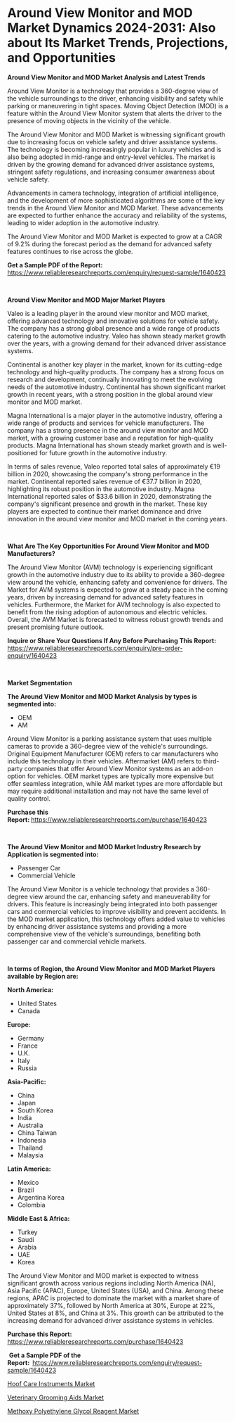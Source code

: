 <p><h1>Around View Monitor and MOD Market Dynamics 2024-2031: Also about Its Market Trends, Projections, and Opportunities</h1></p><p><strong>Around View Monitor and MOD Market Analysis and Latest Trends</strong></p>
<p><p>Around View Monitor is a technology that provides a 360-degree view of the vehicle surroundings to the driver, enhancing visibility and safety while parking or maneuvering in tight spaces. Moving Object Detection (MOD) is a feature within the Around View Monitor system that alerts the driver to the presence of moving objects in the vicinity of the vehicle.</p><p>The Around View Monitor and MOD Market is witnessing significant growth due to increasing focus on vehicle safety and driver assistance systems. The technology is becoming increasingly popular in luxury vehicles and is also being adopted in mid-range and entry-level vehicles. The market is driven by the growing demand for advanced driver assistance systems, stringent safety regulations, and increasing consumer awareness about vehicle safety.</p><p>Advancements in camera technology, integration of artificial intelligence, and the development of more sophisticated algorithms are some of the key trends in the Around View Monitor and MOD Market. These advancements are expected to further enhance the accuracy and reliability of the systems, leading to wider adoption in the automotive industry.</p><p>The Around View Monitor and MOD Market is expected to grow at a CAGR of 9.2% during the forecast period as the demand for advanced safety features continues to rise across the globe.</p></p>
<p><strong>Get a Sample PDF of the Report:&nbsp;</strong> <a href="https://www.reliableresearchreports.com/enquiry/request-sample/1640423">https://www.reliableresearchreports.com/enquiry/request-sample/1640423</a></p>
<p>&nbsp;</p>
<p><strong>Around View Monitor and MOD Major Market Players</strong></p>
<p><p>Valeo is a leading player in the around view monitor and MOD market, offering advanced technology and innovative solutions for vehicle safety. The company has a strong global presence and a wide range of products catering to the automotive industry. Valeo has shown steady market growth over the years, with a growing demand for their advanced driver assistance systems.</p><p>Continental is another key player in the market, known for its cutting-edge technology and high-quality products. The company has a strong focus on research and development, continually innovating to meet the evolving needs of the automotive industry. Continental has shown significant market growth in recent years, with a strong position in the global around view monitor and MOD market.</p><p>Magna International is a major player in the automotive industry, offering a wide range of products and services for vehicle manufacturers. The company has a strong presence in the around view monitor and MOD market, with a growing customer base and a reputation for high-quality products. Magna International has shown steady market growth and is well-positioned for future growth in the automotive industry.</p><p>In terms of sales revenue, Valeo reported total sales of approximately €19 billion in 2020, showcasing the company's strong performance in the market. Continental reported sales revenue of €37.7 billion in 2020, highlighting its robust position in the automotive industry. Magna International reported sales of $33.6 billion in 2020, demonstrating the company's significant presence and growth in the market. These key players are expected to continue their market dominance and drive innovation in the around view monitor and MOD market in the coming years.</p></p>
<p>&nbsp;</p>
<p><strong>What Are The Key Opportunities For Around View Monitor and MOD Manufacturers?</strong></p>
<p><p>The Around View Monitor (AVM) technology is experiencing significant growth in the automotive industry due to its ability to provide a 360-degree view around the vehicle, enhancing safety and convenience for drivers. The Market for AVM systems is expected to grow at a steady pace in the coming years, driven by increasing demand for advanced safety features in vehicles. Furthermore, the Market for AVM technology is also expected to benefit from the rising adoption of autonomous and electric vehicles. Overall, the AVM Market is forecasted to witness robust growth trends and present promising future outlook.</p></p>
<p><strong>Inquire or Share Your Questions If Any Before Purchasing This Report:</strong> <a href="https://www.reliableresearchreports.com/enquiry/pre-order-enquiry/1640423">https://www.reliableresearchreports.com/enquiry/pre-order-enquiry/1640423</a></p>
<p>&nbsp;</p>
<p><strong>Market Segmentation</strong></p>
<p><strong>The Around View Monitor and MOD Market Analysis by types is segmented into:</strong></p>
<p><ul><li>OEM</li><li>AM</li></ul></p>
<p><p>Around View Monitor is a parking assistance system that uses multiple cameras to provide a 360-degree view of the vehicle's surroundings. Original Equipment Manufacturer (OEM) refers to car manufacturers who include this technology in their vehicles. Aftermarket (AM) refers to third-party companies that offer Around View Monitor systems as an add-on option for vehicles. OEM market types are typically more expensive but offer seamless integration, while AM market types are more affordable but may require additional installation and may not have the same level of quality control.</p></p>
<p><strong>Purchase this Report:&nbsp;</strong><a href="https://www.reliableresearchreports.com/purchase/1640423">https://www.reliableresearchreports.com/purchase/1640423</a></p>
<p>&nbsp;</p>
<p><strong>The Around View Monitor and MOD Market Industry Research by Application is segmented into:</strong></p>
<p><ul><li>Passenger Car</li><li>Commercial Vehicle</li></ul></p>
<p><p>The Around View Monitor is a vehicle technology that provides a 360-degree view around the car, enhancing safety and maneuverability for drivers. This feature is increasingly being integrated into both passenger cars and commercial vehicles to improve visibility and prevent accidents. In the MOD market application, this technology offers added value to vehicles by enhancing driver assistance systems and providing a more comprehensive view of the vehicle's surroundings, benefiting both passenger car and commercial vehicle markets.</p></p>
<p>&nbsp;</p>
<p><strong>In terms of Region, the Around View Monitor and MOD Market Players available by Region are:</strong></p>
<p>
    <p> <strong> North America: </strong>
        <ul>
            <li>United States</li>
            <li>Canada</li>
        </ul>
        </p> 
    <p> <strong> Europe: </strong>
        <ul>
            <li>Germany</li>
            <li>France</li>
            <li>U.K.</li>
            <li>Italy</li>
            <li>Russia</li>
        </ul>
        </p> 
    <p> <strong> Asia-Pacific: </strong>
        <ul>
            <li>China</li>
            <li>Japan</li>
            <li>South Korea</li>
            <li>India</li>
            <li>Australia</li>
            <li>China Taiwan</li>
            <li>Indonesia</li>
            <li>Thailand</li>
            <li>Malaysia</li>
        </ul>
        </p> 
    <p> <strong> Latin America: </strong>
        <ul>
            <li>Mexico</li>
            <li>Brazil</li>
            <li>Argentina Korea</li>
            <li>Colombia</li>
        </ul>
        </p> 
    <p> <strong> Middle East & Africa: </strong>
        <ul>
            <li>Turkey</li>
            <li>Saudi</li>
            <li>Arabia</li>
            <li>UAE</li>
            <li>Korea</li>
        </ul>
    </p>
    </p>
<p><p>The Around View Monitor and MOD market is expected to witness significant growth across various regions including North America (NA), Asia Pacific (APAC), Europe, United States (USA), and China. Among these regions, APAC is projected to dominate the market with a market share of approximately 37%, followed by North America at 30%, Europe at 22%, United States at 8%, and China at 3%. This growth can be attributed to the increasing demand for advanced driver assistance systems in vehicles.</p></p>
<p><strong>Purchase this Report: </strong><a href="https://www.reliableresearchreports.com/purchase/1640423">https://www.reliableresearchreports.com/purchase/1640423</a></p>
<p>&nbsp;<strong>Get a Sample PDF of the Report:&nbsp;&nbsp;</strong><a href="https://www.reliableresearchreports.com/enquiry/request-sample/1640423">https://www.reliableresearchreports.com/enquiry/request-sample/1640423</a></p>
<p><strong></strong></p>
<p><p><a href="https://view.publitas.com/reportprime-1/hoof-care-instruments-market-a-comprehensive-report-of-its-market-share-growth-trends-2023-2030/">Hoof Care Instruments Market</a></p><p><a href="https://view.publitas.com/reportprime-1/veterinary-grooming-aids-market-provides-detailed-segmentation-of-this-market-based-on-type-application-and-region-and-forecast-for-the-period-from-2023-2030/">Veterinary Grooming Aids Market</a></p><p><a href="https://view.publitas.com/reportprime-1/methoxy-polyethylene-glycol-reagent-market-size-market-share-and-global-market-analysis-report-2023-2030/">Methoxy Polyethylene Glycol Reagent Market</a></p></p>